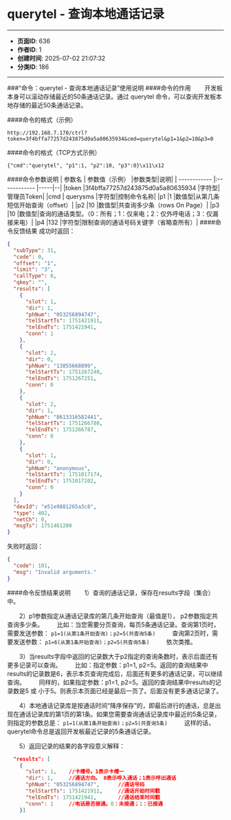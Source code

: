 # querytel - 查询本地通话记录

---
- **页面ID**: 636
- **作者ID**: 1
- **创建时间**: 2025-07-02 21:07:32
- **分类ID**: 186
---

###“命令：querytel - 查询本地通话记录”使用说明
####命令的作用
　　开发板本身可以滚动存储最近的50条通话记录。通过 querytel 命令，可以查询开发板本地存储的最近50条通话记录。
  
####命令的格式（示例）
```
http://192.168.7.170/ctrl?token=3f4bffa77257d243875d0a5a80635934&cmd=querytel&p1=1&p2=10&p3=0
```
####命令的格式（TCP方式示例）
```
{"cmd":"querytel", "p1":1, "p2":10, "p3":0}\x11\x12
```
####命令参数说明
 | 参数名  | 参数值（示例）  |参数类型|说明|
| ------------ |:------------ |-----|--|
|token |3f4bffa77257d243875d0a5a80635934 |字符型|管理员Token|
|cmd  | querysms |字符型|控制命令名称|
|p1 |1 |数值型|从第几条短信开始查询（offset）|
|p2 |10 |数值型|共查询多少条（rows On Page）|
|p3 |10 |数值型|查询的通话类型。（0：所有；1：仅来电；2：仅外呼电话；3：仅漏接来电）|
|p4 |132 |字符型|限制查询的通话号码关键字（省略查所有）|
####命令反馈结果
成功时返回：
```json
{
  "subType": 31,
  "code": 0,
  "offset": "1",
  "limit": "3",
  "callType": 0,
  "qkey": "",
  "results": [
    {
      "slot": 1,
      "dir": 1,
      "phNum": "053256894747",
      "telStartTs": 1751421911,
      "telEndTs": 1751421941,
      "conn": 1
    },
    {
      "slot": 2,
      "dir": 0,
      "phNum": "13855668899",
      "telStartTs": 1751267248,
      "telEndTs": 1751267251,
      "conn": 0
    },
    {
      "slot": 2,
      "dir": 1,
      "phNum": "8613316582441",
      "telStartTs": 1751266780,
      "telEndTs": 1751266787,
      "conn": 0
    },
    {
      "slot": 1,
      "dir": 0,
      "phNum": "anonymous",
      "telStartTs": 1751017174,
      "telEndTs": 1751017202,
      "conn": 0
    }
  ],
  "devId": "e51e9881265a3c8",
  "type": 402,
  "netCh": 0,
  "msgTs": 1751461200
}
```

失败时返回：
```json
{
  "code": 101,
  "msg": "Invalid arguments."
}
```

####命令反馈结果说明
　　1）查询的通话记录，保存在results字段（集合）中。
  
　　2）p1参数指定从通话记录库的第几条开始查询（最值是1）， p2参数指定共查询多少条。
　　比如：当您需要分页查询，每页5条通话记录。查询第1页时，需要发送参数：
  ```p1=1(从第1条开始查询)；p2=5(共查询5条) ```
　　查询第2页时，需要发送参数：
    ```p1=6(从第1条开始查询)；p2=5(共查询5条) ```
　　依次类推。
  
　　3）当results字段中返回的记录数大于p2指定的查询条数时，表示后面还有更多记录可以查询。
　　比如：指定参数：p1=1, p2=5。返回的查询结果中results的记录数是6，表示本页查询完成后，后面还有更多的通话记录，可以继续查询。
　　同样的，如果指定参数：p1=1, p2=5。返回的查询结果中results的记录数是5 或 小于5。则表示本页面已经是最后一页了。后面没有更多通话记录了。
  
　　4）本地通话记录库是按通话时间“降序保存”的，即最后进行的通话，总是出现在通话记录库的第1页的第1条。如果您需要查询通话记录库中最近的5条记录，则指定的参数总是：
  ```p1=1(从第1条开始查询)；p2=5(共查询5条) ```
　　这样的话，querytel命令总是返回开发板最近记录的5条通话记录。
  
　　5）返回记录的结果的各字段意义解释：
```json
  "results": [
    {
      "slot": 1,	//卡槽号。1表示卡槽一
      "dir": 1,		//通话方向。 0表示呼入通话；1表示呼出通话
      "phNum": "053256894747",		//通话号码
      "telStartTs": 1751421911,		//通话开始时间戳
      "telEndTs": 1751421941,		//通话结束时间戳
      "conn": 1		//电话是否接通。0：未接通；1：已接通
    }]
```





